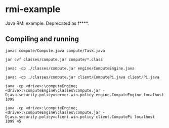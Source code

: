# rmi-example
Java RMI example. Deprecated as f****.

## Compiling and running

```
javac compute/Compute.java compute/Task.java
```

```
jar cvf classes/compute.jar compute/*.class
```

```
javac -cp ./classes/compute.jar engine/ComputeEngine.java
```

```
javac -cp ./classes/compute.jar client/ComputePi.java client/Pi.java
```

```
java -cp <drive>:\computeEngine;<drive>:\computeEngine\classes\compute.jar -Djava.security.policy=server-win.policy engine.ComputeEngine localhost 1099
```

```
java -cp <drive>:\computeEngine;<drive>:\computeEngine\classes\compute.jar -Djava.security.policy=client-win.policy client.ComputePi localhost 1099 45
```